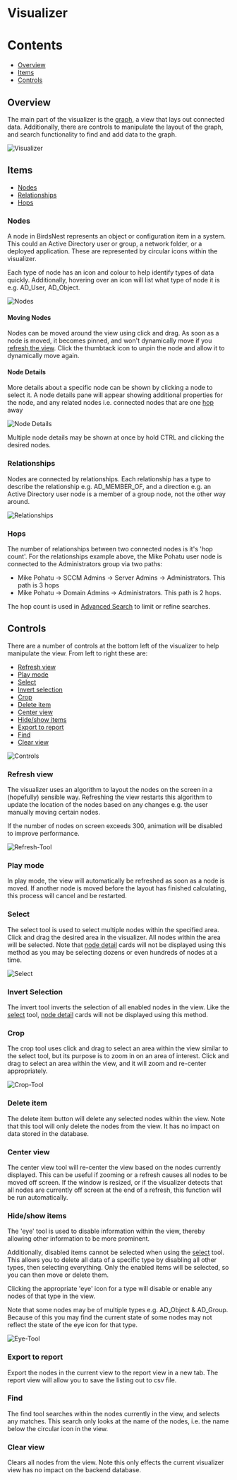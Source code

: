 # Visualizer


# Contents
* [Overview](#Overview)
* [Items](#Items)
* [Controls](#Controls)

## Overview

The main part of the visualizer is the <a href="https://en.wikipedia.org/wiki/Graph_(discrete_mathematics)" target="_blank">graph</a>, a view that lays out connected data. Additionally, there are controls to manipulate the layout of the graph, and search functionality to find and add data to the graph. 

![Visualizer](/documentation/image/console/visualizer-layout.png)

## Items

* [Nodes](#Nodes)
* [Relationships](#Relationships)
* [Hops](#Hops)


### Nodes
A node in BirdsNest represents an object or configuration item in a system. This could an Active Directory user or group, a network folder, or a deployed application. These are represented by circular icons within the visualizer. 

Each type of node has an icon and colour to help identify types of data quickly. Additionally, hovering over an icon will list what type of node it is e.g. AD_User, AD_Object. 

![Nodes](/documentation/image/console/nodes.png "Nodes")

#### Moving Nodes
Nodes can be moved around the view using click and drag. As soon as a node is moved, it becomes pinned, and won't dynamically move if you [refresh the view](#Refresh-view). Click the thumbtack icon to unpin the node and allow it to dynamically move again. 

#### Node Details
More details about a specific node can be shown by clicking a node to select it. A node details pane will appear showing additional properties for the node, and any related nodes i.e. connected nodes that are one [hop](#Hops) away

![Node Details](/documentation/image/console/node-details.png)

Multiple node details may be shown at once by hold CTRL and clicking the desired nodes.

### Relationships
Nodes are connected by relationships. Each relationship has a type to describe the relationship e.g. AD_MEMBER_OF, and a direction e.g. an Active Directory user node is a member of a group node, not the other way around. 

![Relationships](/documentation/image/console/relationships.png)


### Hops
The number of relationships between two connected nodes is it's 'hop count'. For the relationships example above, the Mike Pohatu user node is connected to the Administrators group via two paths:

* Mike Pohatu -> SCCM Admins -> Server Admins -> Administrators. This path is 3 hops
* Mike Pohatu -> Domain Admins -> Administrators. This path is 2 hops. 

The hop count is used in [Advanced Search](/documentation/console/visualizer/advanced-search/README.md) to limit or refine searches. 


## Controls
There are a number of controls at the bottom left of the visualizer to help manipulate the view. From left to right these are:

* [Refresh view](#Refresh-view)
* [Play mode](#Play-mode)
* [Select](#Select)
* [Invert selection](#Invert-Selection)
* [Crop](#Crop)
* [Delete item](#Delete-item)
* [Center view](#Center-view)
* [Hide/show items](#Hide/show-items)
* [Export to report](#Export-to-report)
* [Find](#Find)
* [Clear view](#Clear-view)

![Controls](/documentation/image/console/controls.png)
 
### Refresh view
The visualizer uses an algorithm to layout the nodes on the screen in a (hopefully) sensible way. Refreshing the view restarts this algorithm to update the location of the nodes based on any changes e.g. the user manually moving certain nodes.

If the number of nodes on screen exceeds 300, animation will be disabled to improve performance. 

![Refresh-Tool](/documentation/image/console/refresh.gif)

### Play mode
In play mode, the view will automatically be refreshed as soon as a node is moved. If another node is moved before the layout has finished calculating, this process will cancel and be restarted.

### Select
The select tool is used to select multiple nodes within the specified area. Click and drag the desired area in the visualizer. All nodes within the area will be selected. Note that [node detail](#Node-Details) cards will not be displayed using this method as you may be selecting dozens or even hundreds of nodes at a time.

![Select](/documentation/image/console/select.png)

### Invert Selection
The invert tool inverts the selection of all enabled nodes in the view. Like the [select](#Select) tool, [node detail](#Node-Details) cards will not be displayed using this method.

### Crop
The crop tool uses click and drag to select an area within the view similar to the select tool, but its purpose is to zoom in on an area of interest. Click and drag to select an area within the view, and it will zoom and re-center appropriately.

![Crop-Tool](/documentation/image/console/crop.gif)

### Delete item
The delete item button will delete any selected nodes within the view. Note that this tool will only delete the nodes from the view. It has no impact on data stored in the database. 

### Center view
The center view tool will re-center the view based on the nodes currently displayed. This can be useful if zooming or a refresh causes all nodes to be moved off screen. If the window is resized, or if the visualizer detects that all nodes are currently off screen at the end of a refresh, this function will be run automatically.

### Hide/show items
The 'eye' tool is used to disable information within the view, thereby allowing other information to be more prominent. 

Additionally, disabled items cannot be selected when using the [select](#Select) tool. This allows you to delete all data of a specific type by disabling all other types, then selecting everything. Only the enabled items will be selected, so you can then move or delete them.

Clicking the appropriate 'eye' icon for a type will disable or enable any nodes of that type in the view. 

Note that some nodes may be of multiple types e.g. AD_Object & AD_Group. Because of this you may find the current state of some nodes may not reflect the state of the eye icon for that type.  

![Eye-Tool](/documentation/image/console/eye-tool.gif)

### Export to report
Export the nodes in the current view to the report view in a new tab. The report view will allow you to save the listing out to csv file.

### Find
The find tool searches within the nodes currently in the view, and selects any matches. This search only looks at the name of the nodes, i.e. the name below the circular icon in the view. 

### Clear view
Clears all nodes from the view. Note this only effects the current visualizer view has no impact on the backend database. 
